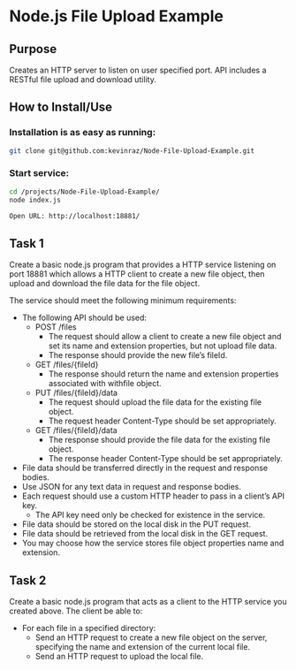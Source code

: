 Node.js File Upload Example
===============
## Purpose

Creates an HTTP server to listen on user specified port.
API includes a RESTful file upload and download utility.

## How to Install/Use

### Installation is as easy as running:
```bash
git clone git@github.com:kevinraz/Node-File-Upload-Example.git
```


### Start service:
```bash
cd /projects/Node-File-Upload-Example/
node index.js
```

```bash
Open URL: http://localhost:18881/
```

## Task 1
Create a basic node.js program that provides a HTTP service listening on port 18881 which allows a HTTP client to create a new file object, then upload and download the file data for the file object.

The service should meet the following minimum requirements:
- The following API should be used:
  - POST /files
    - The request should allow a client to create a new file object and set its name and extension properties, but not upload file data.
    - The response should provide the new file’s fileId.
  - GET /files/{fileId}
    - The response should return the name and extension properties associated with withfile object.
  - PUT /files/{fileId}/data
    - The request should upload the file data for the existing file object.
    - The request header Content-Type should be set appropriately.
  - GET /files/{fileId}/data
    - The response should provide the file data for the existing file object.
    - The response header Content-Type should be set appropriately.
- File data should be transferred directly in the request and response bodies.
- Use JSON for any text data in request and response bodies.
- Each request should use a custom HTTP header to pass in a client’s API key.
  - The API key need only be checked for existence in the service.
- File data should be stored on the local disk in the PUT request.
- File data should be retrieved from the local disk in the GET request.
- You may choose how the service stores file object properties name and extension.


## Task 2
Create a basic node.js program that acts as a client to the HTTP service you created above. The client be able to:

- For each file in a specified directory:
  - Send an HTTP request to create a new file object on the server, specifying the name and extension of the current local file.
  - Send an HTTP request to upload the local file.
